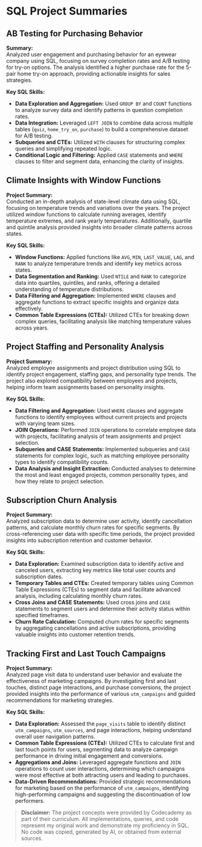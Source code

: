 # SQL Project Summaries

## AB Testing for Purchasing Behavior    
**Summary:**     
Analyzed user engagement and purchasing behavior for an eyewear company using SQL, focusing on survey completion rates and A/B testing for try-on options. The analysis identified a higher purchase rate for the 5-pair home try-on approach, providing actionable insights for sales strategies.

**Key SQL Skills:**   
- **Data Exploration and Aggregation:** Used `GROUP BY` and `COUNT` functions to analyze survey data and identify patterns in question completion rates.
- **Data Integration:** Leveraged `LEFT JOIN` to combine data across multiple tables (`quiz`, `home_try_on`, `purchase`) to build a comprehensive dataset for A/B testing.
- **Subqueries and CTEs:** Utilized `WITH` clauses for structuring complex queries and simplifying repeated logic.
- **Conditional Logic and Filtering:** Applied `CASE` statements and `WHERE` clauses to filter and segment data, enhancing the clarity of insights.

## Climate Insights with Window Functions
**Project Summary:**  
Conducted an in-depth analysis of state-level climate data using SQL, focusing on temperature trends and variations over the years. The project utilized window functions to calculate running averages, identify temperature extremes, and rank yearly temperatures. Additionally, quartile and quintile analysis provided insights into broader climate patterns across states.

**Key SQL Skills:**
- **Window Functions:** Applied functions like `AVG`, `MIN`, `LAST_VALUE`, `LAG`, and `RANK` to analyze temperature trends and identify key metrics across states.
- **Data Segmentation and Ranking:** Used `NTILE` and `RANK` to categorize data into quartiles, quintiles, and ranks, offering a detailed understanding of temperature distributions.
- **Data Filtering and Aggregation:** Implemented `WHERE` clauses and aggregate functions to extract specific insights and organize data effectively.
- **Common Table Expressions (CTEs):** Utilized CTEs for breaking down complex queries, facilitating analysis like matching temperature values across years.

## Project Staffing and Personality Analysis
**Project Summary:**  
Analyzed employee assignments and project distribution using SQL to identify project engagement, staffing gaps, and personality type trends. The project also explored compatibility between employees and projects, helping inform team assignments based on personality insights.

**Key SQL Skills:**
- **Data Filtering and Aggregation:** Used `WHERE` clauses and aggregate functions to identify employees without current projects and projects with varying team sizes.
- **JOIN Operations:** Performed `JOIN` operations to correlate employee data with projects, facilitating analysis of team assignments and project selection.
- **Subqueries and CASE Statements:** Implemented subqueries and `CASE` statements for complex logic, such as matching employee personality types to identify compatibility counts.
- **Data Analysis and Insight Extraction:** Conducted analyses to determine the most and least engaged projects, common personality types, and how they relate to project selection.

## Subscription Churn Analysis
**Project Summary:**  
Analyzed subscription data to determine user activity, identify cancellation patterns, and calculate monthly churn rates for specific segments. By cross-referencing user data with specific time periods, the project provided insights into subscription retention and customer behavior.

**Key SQL Skills:**
- **Data Exploration:** Examined subscription data to identify active and canceled users, extracting key metrics like total user counts and subscription dates.
- **Temporary Tables and CTEs:** Created temporary tables using Common Table Expressions (CTEs) to segment data and facilitate advanced analysis, including calculating monthly churn rates.
- **Cross Joins and CASE Statements:** Used cross joins and `CASE` statements to segment users and determine their activity status within specified timeframes.
- **Churn Rate Calculation:** Computed churn rates for specific segments by aggregating cancellations and active subscriptions, providing valuable insights into customer retention trends.

## Tracking First and Last Touch Campaigns
**Project Summary:**  
Analyzed page visit data to understand user behavior and evaluate the effectiveness of marketing campaigns. By investigating first and last touches, distinct page interactions, and purchase conversions, the project provided insights into the performance of various `utm_campaigns` and guided recommendations for marketing strategies.

**Key SQL Skills:**
- **Data Exploration:** Assessed the `page_visits` table to identify distinct `utm_campaigns`, `utm_sources`, and page interactions, helping understand overall user navigation patterns.
- **Common Table Expressions (CTEs):** Utilized CTEs to calculate first and last touch points for users, segmenting data to analyze campaign performance in driving initial engagement and conversions.
- **Aggregations and Joins:** Leveraged aggregate functions and `JOIN` operations to count user interactions, determining which campaigns were most effective at both attracting users and leading to purchases.
- **Data-Driven Recommendations:** Provided strategic recommendations for marketing based on the performance of `utm_campaigns`, identifying high-performing campaigns and suggesting the discontinuation of low performers.

> **Disclaimer:** The project concepts were provided by Codecademy as part of their curriculum. All implementations, queries, and code represent my original work and demonstrate my proficiency in SQL. No code was copied, generated by AI, or obtained from external sources.
